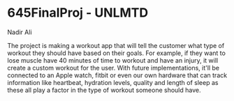 # 645FinalProj - UNLMTD
Nadir Ali

The project is making a workout app that will tell the customer what type of workout they should have based on their goals. For example, if they want to lose muscle have 40 minutes of time to workout and have an injury, it will create a custom workout for the user. With future implementations, it'll be connected to an Apple watch, fitbit or even our own hardware that can track information like heartbeat, hydration levels, quality and length of sleep as these all play a factor in the type of workout someone should have.  


